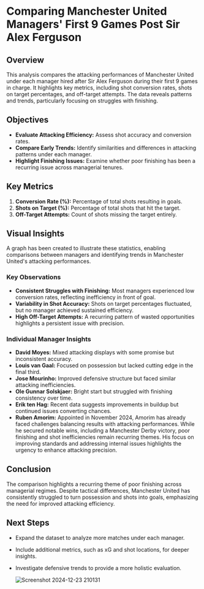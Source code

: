 # Comparing Manchester United Managers' First 9 Games Post Sir Alex Ferguson

## Overview
This analysis compares the attacking performances of Manchester United under each manager hired after Sir Alex Ferguson during their first 9 games in charge. It highlights key metrics, including shot conversion rates, shots on target percentages, and off-target attempts. The data reveals patterns and trends, particularly focusing on struggles with finishing.

## Objectives
- **Evaluate Attacking Efficiency:** Assess shot accuracy and conversion rates.
- **Compare Early Trends:** Identify similarities and differences in attacking patterns under each manager.
- **Highlight Finishing Issues:** Examine whether poor finishing has been a recurring issue across managerial tenures.

## Key Metrics
1. **Conversion Rate (%):** Percentage of total shots resulting in goals.
2. **Shots on Target (%):** Percentage of total shots that hit the target.
3. **Off-Target Attempts:** Count of shots missing the target entirely.

## Visual Insights
A graph has been created to illustrate these statistics, enabling comparisons between managers and identifying trends in Manchester United's attacking performances.

### Key Observations
- **Consistent Struggles with Finishing:** Most managers experienced low conversion rates, reflecting inefficiency in front of goal.
- **Variability in Shot Accuracy:** Shots on target percentages fluctuated, but no manager achieved sustained efficiency.
- **High Off-Target Attempts:** A recurring pattern of wasted opportunities highlights a persistent issue with precision.

### Individual Manager Insights
- **David Moyes:** Mixed attacking displays with some promise but inconsistent accuracy.
- **Louis van Gaal:** Focused on possession but lacked cutting edge in the final third.
- **Jose Mourinho:** Improved defensive structure but faced similar attacking inefficiencies.
- **Ole Gunnar Solskjaer:** Bright start but struggled with finishing consistency over time.
- **Erik ten Hag:** Recent data suggests improvements in buildup but continued issues converting chances.
- **Ruben Amorim:** Appointed in November 2024, Amorim has already faced challenges balancing results with attacking performances. While he secured notable wins, including a Manchester Derby victory, poor finishing and shot inefficiencies remain recurring themes. His focus on improving standards and addressing internal issues highlights the urgency to enhance attacking precision.


## Conclusion
The comparison highlights a recurring theme of poor finishing across managerial regimes. Despite tactical differences, Manchester United has consistently struggled to turn possession and shots into goals, emphasizing the need for improved attacking efficiency.

## Next Steps
- Expand the dataset to analyze more matches under each manager.
- Include additional metrics, such as xG and shot locations, for deeper insights.
- Investigate defensive trends to provide a more holistic evaluation.

  ![Screenshot 2024-12-23 210131](https://github.com/user-attachments/assets/d29c9318-c77b-4934-a1fb-859692cce7ed)
